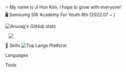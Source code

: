 ⭐ My name is Ji Hun Kim, I hope to grow with everyone!</br>
🖥️ Samsumg SW Academy For Youth 8th (2022.07 ~ )</br>


![Anurag's GitHub stats](https://github-readme-stats.vercel.app/api?username=GGE2&show_icons=true&theme=radical)
  
<a href="https://www.instagram.com/ge2.chef/">
    <img 
        src="http://img.shields.io/badge/EE4C2C?style=flat&logo=아이콘명(Instagram)&link=https://www.instagram.com/ge2.chef/"
        style="height : auto; margin-left : 10px; margin-right : 10px;"/>
</a>


💪 Skills
![Top Langs](https://github-readme-stats.vercel.app/api/top-langs/?username=GGE2&ayout=compact&theme=tokyonight)
Platform


Languages
   

Tools
      
